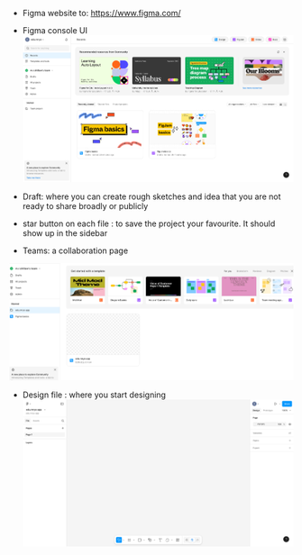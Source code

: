 - Figma website to: https://www.figma.com/

- Figma console UI 
![](Pasted%20image%2020250811092955.png)

- Draft: where you can create rough sketches and idea that you are not ready to share broadly or publicly
- star button on each file : to save the project your favourite. It should show up in the sidebar
- Teams: a collaboration page

![](Pasted%20image%2020250811100442.png)

- Design file : where you start designing 
![](Pasted%20image%2020250811100608.png)